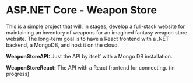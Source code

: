 # ASP.NET Core - Weapon Store

This is a simple project that will, in stages, develop a full-stack website for maintaining an inventory of weapons for an imagined fantasy weapon store website. The long-term goal is to have a React frontend with a .NET backend, a MongoDB, and host it on the cloud.

**WeaponStoreAPI:** Just the API by itself with a Mongo DB installation.

**WeaponStoreReact:** The API with a React frontend for connecting. (in progress)